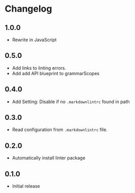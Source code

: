 # Changelog

## 1.0.0
* Rewrite in JavaScript

## 0.5.0
* Add links to linting errors.
* Add add API blueprint to grammarScopes

## 0.4.0
* Add Setting: Disable if no `.markdownlintrc` found in path

## 0.3.0
* Read configuration from `.markdownlintrc` file.

## 0.2.0
* Automatically install linter package

## 0.1.0
* Initial release
